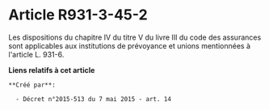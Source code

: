 # Article R931-3-45-2

Les dispositions du chapitre IV du titre V du livre III du code des assurances sont applicables aux institutions de
prévoyance et unions mentionnées à l'article L. 931-6.

**Liens relatifs à cet article**

	**Créé par**:

	  - Décret n°2015-513 du 7 mai 2015 - art. 14
